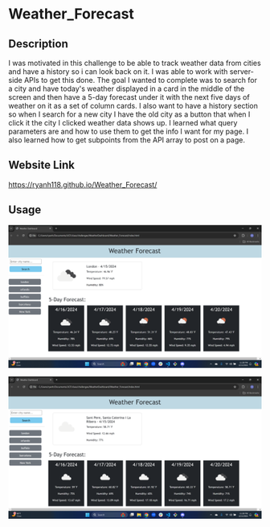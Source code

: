 # Weather_Forecast

## Description

I was motivated in this challenge to be able to track weather data from cities and have a history so i can look back on it. I was able to work with server-side APIs to get this done. The goal I wanted to complete was to search for a city and have today's weather displayed in a card in the middle of the screen and then have a 5-day forecast under it with the next five days of weather on it as a set of column cards. I also want to have a history section so when I search for a new city I have the old city as a button that when I click it the city I clicked weather data shows up. I learned what query parameters are and how to use them to get the info I want for my page. I also learned how to get subpoints from the API array to post on a page.

## Website Link

https://ryanh118.github.io/Weather_Forecast/

## Usage

![alt text](./Assets/images/London.png)

![alt text](./Assets/images/Barcelona.png)

